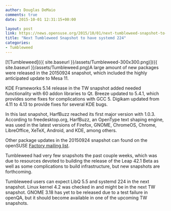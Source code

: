 ```yaml
---
author: Douglas DeMaio
comments: true
date: 2015-10-01 12:31:15+00:00

layout: post
link: https://news.opensuse.org/2015/10/01/next-tumbleweed-snapshot-to-have-systemd-224/
title: "Next Tumbleweed Snapshot to have systemd 224"
categories:
- Tumbleweed
---
```

[![Tumbleweed]({{ site.baseurl }}/assets/Tumbleweed-300x300.png)]({{ site.baseurl }}/assets/Tumbleweed.png)A large amount of new packages were released in the 20150924 snapshot, which included the highly anticipated update to Mesa 11.

KDE Frameworks 5.14 release in the TW snapshot added needed functionality with 60 addon libraries to Qt. Breeze updated to 5.4.1, which provides some fixes for complications with GCC 5. Digikam updated from 4.11 to 4.13 to provide fixes for several KDE bugs.

In this last snapshot, HarfBuzz reached its first major version with 1.0.3. According to freedesktop.org, HarfBuzz, an OpenType text shaping engine, was used in the latest versions of Firefox, GNOME, ChromeOS, Chrome, LibreOffice, XeTeX, Android, and KDE, among others.

Other package updates in the 20150924 snapshot can found on the openSUSE [Factory mailing list](http://bit.ly/1P7e84F).

Tumbleweed had very few snapshots the past couple weeks, which was due to resources devoted to building the release of the Leap 42.1 Beta as well as some complications to build infrastructure, but new snapshots are forthcoming.

Tumbleweed users can expect LibQ 5.5 and systemd 224 in the next snapshot. Linux kernel 4.2 was checked in and might be in the next TW snapshot. GNOME 3.18 has yet to be released due to a test failure in openQA, but it should become available in one of the upcoming TW snapshots.		
